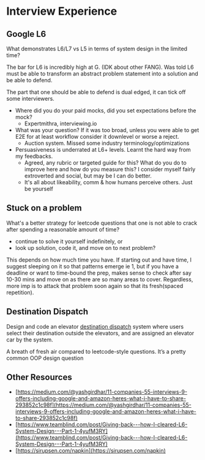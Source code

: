 # Interview Experience

## Google L6

What demonstrates L6/L7 vs L5 in terms of system design in the limited time?

The bar for L6 is incredibly high at G. (IDK about other FANG). Was told L6 must be able to transform an abstract problem statement into a solution and be able to defend.

The part that one should be able to defend is dual edged, it can tick off some interviewers. 

- Where did you do your paid mocks, did you set expectations before the mock?
  - Expertmithra, interviewing.io
- What was your question? If it was too broad, unless you were able to get E2E for at least workflow consider it downlevel or worse a reject.
  - Auction system. Missed some industry terminology/optimizations
- Persuasiveness is underrated at L6+ levels. Learnt the hard way from my feedbacks.
  - Agreed, any rubric or targeted guide for this? What do you do to improve here and how do you measure this? I consider myself fairly extroverted and social, but may be I can do better.
  - It's all about likeability, comm & how humans perceive others. Just be yourself

## Stuck on a problem

What's a better strategy for leetcode questions that one is not able to crack after spending a reasonable amount of time?

- continue to solve it yourself indefinitely, or
- look up solution, code it, and move on to next problem?

This depends on how much time you have. If starting out and have time, I suggest sleeping on it so that patterns emerge ie 1, but if you have a deadline or want to time-bound the prep, makes sense to check after say 10-30 mins and move on as there are so many areas to cover. Regardless, more imp is to attack that problem soon again so that its fresh(spaced repetition).

## Destination Dispatch

Design and code an elevator [destination dispatch](https://elevation.fandom.com/wiki/Destination_dispatch) system where users select their destination outside the elevators, and are assigned an elevator car by the system.

A breath of fresh air compared to leetcode-style questions. It’s a pretty common OOP design question

## Other Resources

- [https://medium.com/@yashgirdhar/11-companies-55-interviews-9-offers-including-google-and-amazon-heres-what-i-have-to-share-293852c1c98f](https://medium.com/@yashgirdhar/11-companies-55-interviews-9-offers-including-google-and-amazon-heres-what-i-have-to-share-293852c1c98f)
- [https://www.teamblind.com/post/Giving-back---how-I-cleared-L6-System-Design---Part-1-4yufM3RY](https://www.teamblind.com/post/Giving-back---how-I-cleared-L6-System-Design---Part-1-4yufM3RY)
- [https://sirupsen.com/napkin](https://sirupsen.com/napkin)
